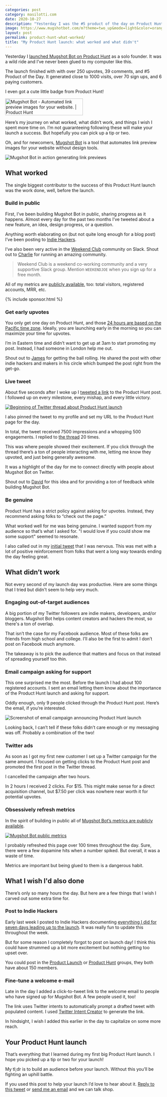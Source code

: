 ```yaml
---
categories: post
category: masilotti.com
date: 2020-10-27
description: "Yesterday I was the #5 product of the day on Product Hunt. Here's what I learned."
image: https://www.mugshotbot.com/m?theme=two_up&mode=light&color=orange&pattern=diagonal_lines&image=9328d9e0&url=https://masilotti.com/product-hunt-what-worked
layout: post
permalink: product-hunt-what-worked/
title: "My Product Hunt launch: what worked and what didn't"
---
```


Yesterday I [launched Mugshot Bot on Product Hunt](https://www.producthunt.com/posts/mugshot-bot) as a solo founder. It was a wild ride and I’ve never been glued to my computer like this.

The launch finished with with over 250 upvotes, 39 comments, and #5 Product of the Day. It generated close to 1000 visits, over 70 sign ups, and 6 paying customers.

I even got a cute little badge from Product Hunt!

<a href="https://www.producthunt.com/posts/mugshot-bot?utm_source=badge-top-post-badge&utm_medium=badge&utm_souce=badge-mugshot-bot" target="_blank"><img src="https://api.producthunt.com/widgets/embed-image/v1/top-post-badge.svg?post_id=271792&theme=light&period=daily" alt="Mugshot Bot - Automated link preview images for your website. | Product Hunt" style="width: 250px; height: 54px;" width="250" height="54" /></a>

Here’s my journey on what worked, what didn’t work, and things I wish I spent more time on. I’m not guaranteeing following these will make your launch a success. But hopefully you can pick up a tip or two.

Oh, and for newcomers, [Mugshot Bot](https://www.mugshotbot.com) is a tool that automates link preview images for your website without design tools.

<div class="max-w-xl mx-auto">
  <img src="/images/mugshotbot.gif" alt="Mugshot Bot in action generating link previews" />
</div>

## What worked

The single biggest contributor to the success of this Product Hunt launch was the work done, well, before the launch.

### Build in public

First, I’ve been building Mugshot Bot in public, sharing progress as it happens. Almost every day for the past two months I’ve tweeted about a new feature, an idea, design progress, or a question.

Anything worth elaborating on (but not quite long enough for a blog post) I’ve been posting to [Indie Hackers](https://www.indiehackers.com/joemasilotti). 

I’ve also been very active in the [Weekend Club](https://www.weekendclub.co) community on Slack. Shout out to [Charlie](https://twitter.com/charlierward) for running an amazing community.

> Weekend Club is a weekend co-working community and a very supportive Slack group. Mention `WEEKENDJOE` when you sign up for a free month.

All of my metrics are [publicly available](https://www.mugshotbot.com/stats/), too: total visitors, registered accounts, MRR, etc.

{% include sponsor.html %}

### Get early upvotes

You only get one day on Product Hunt, and those [24 hours are based on the Pacific time zone](https://blog.producthunt.com/how-to-launch-on-product-hunt-7c1843e06399). Ideally, you are launching early in the morning so you can maximize your time for upvotes.

I’m in Eastern time and didn’t want to get up at 3am to start promoting my post. Instead, I had someone in London help me out.

Shout out to [James](https://twitter.com/jmckinven) for getting the ball rolling. He shared the post with other indie hackers and makers in his circle which bumped the post right from the get-go.

### Live tweet

About five seconds after I woke up I [tweeted a link](https://twitter.com/joemasilotti/status/1320674419077910530) to the Product Hunt post. I followed up on every milestone, every mishap, and every little victory.

<div class="max-w-xl mx-auto">
  <a href="https://twitter.com/joemasilotti/status/1320674419077910530">
  <img src="/images/mugshotbot-tweet-thread.png" alt="Beginning of Twitter thread about Product Hunt launch" class="rounded-lg shadow-lg"/>
  </a>
</div>

I also pinned the tweet to my profile and set my URL to the Product Hunt page for the day.

In total, the tweet received 7500 impressions and a whopping 500 engagements. I replied to [the thread](https://twitter.com/joemasilotti/status/1320674419077910530) 20 times.

This was where people showed their excitement. If you click through the thread there’s a ton of people interacting with me, letting me know they upvoted, and just being generally awesome.

It was a highlight of the day for me to connect directly with people about Mugshot Bot on Twitter.

Shout out to [David](https://twitter.com/panphora) for this idea and for providing a *ton* of feedback while building Mugshot Bot.

### Be genuine

Product Hunt has a strict policy against asking for upvotes. Instead, they recommend asking folks to “check out the page.”

What worked well for me was being genuine. I wanted support from my audience so that’s what I asked for. "I would love if you could show me some support" seemed to resonate.

I also called out in my [initial tweet](https://twitter.com/joemasilotti/status/1320674419077910530) that I was nervous. This was met with a lot of positive reinforcement from folks that went a long way towards ending the day feeling great.

## What didn’t work

Not every second of my launch day was productive. Here are some things that I tried but didn't seem to help very much.

### Engaging out-of-target audiences

A big portion of my Twitter followers are indie makers, developers, and/or bloggers. Mugshot Bot helps content creators and hackers the most, so there's a ton of overlap.

That isn’t the case for my Facebook audience. Most of these folks are friends from high school and college. I’ll also be the first to admit I don’t post on Facebook much anymore.

The takeaway is to pick the audience that matters and focus on that instead of spreading yourself too thin.

### Email campaign asking for support

This one surprised me the most. Before the launch I had about 100 registered accounts. I sent an email letting them know about the importance of the Product Hunt launch and asking for support.

Oddly enough, only 9 people clicked through the Product Hunt post. Here’s the email, if you’re interested.

<img src="/images/product-hunt-launch-email.jpeg" alt="Screenshot of email campaign announcing Product Hunt launch" class="rounded-lg shadow-lg" />

Looking back, I can’t tell if these folks didn’t care enough or my messaging was off. Probably a combination of the two!

### Twitter ads

As soon as I got my first new customer I set up a Twitter campaign for the same amount. I focused on getting clicks to the Product Hunt post and promoted the first post in the Twitter thread.

I cancelled the campaign after two hours.

In 2 hours I received 2 clicks. For $15. This might make sense for a direct acquisition channel, but $7.50 per click was nowhere near worth it for potential upvotes.

### Obsessively refresh metrics

In the spirit of building in public all of [Mugshot Bot’s metrics are publicly available](https://www.mugshotbot.com/stats/).

<div class="max-w-xl mx-auto">
  <a href="https://www.mugshotbot.com/stats">
  <img src="/images/mugshotbot-stats.png" alt="Mugshot Bot public metrics" class="rounded-lg shadow-lg"/>
  </a>
</div>

I probably refreshed this page over 100 times throughout the day. Sure, there were a few dopamine hits when a number spiked. But overall, it was a waste of time.

Metrics are important but being glued to them is a dangerous habit.

## What I wish I'd also done

There’s only so many hours the day. But here are a few things that I wish I carved out some extra time for.

### Post to Indie Hackers

Early last week I posted to Indie Hackers documenting [everything I did for seven days leading up to the launch](https://www.indiehackers.com/post/my-prep-for-a-product-hunt-launch-on-monday-66f2757c1f). It was really fun to update this throughout the week.

But for some reason I completely forgot to post on launch day! I think this could have strummed up a bit more excitement but nothing getting too upset over.

You could post in the [Product Launch](https://www.indiehackers.com/group/product-launch)  or [Product Hunt](https://www.indiehackers.com/group/product-hunt) groups, they both have about 150 members.

### Fine-tune a welcome e-mail

Late in the day I added a click-to-tweet link to the welcome email to people who have signed up for Mugshot Bot. A few people used it, too!

The link uses Twitter intents to automatically prompt a drafted tweet with populated content. I used [Twitter Intent Creator](https://tech.cymi.org/tweet-intents) to generate the link.

In hindsight, I wish I added this earlier in the day to capitalize on some more reach.

## Your Product Hunt launch

That’s everything that I learned during my first big Product Hunt launch. I hope you picked up a tip or two for your launch!

My tl;dr is to build an audience before your launch. Without this you’ll be fighting an uphill battle.

If you used this post to help your launch I’d love to hear about it. [Reply to this tweet](https://twitter.com/joemasilotti/status/1321129876938649600) or [send me an email](mailto:joe@masilotti.com) and we can talk shop.
